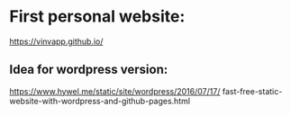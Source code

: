 # First personal website:

https://vinvapp.github.io/

## Idea for wordpress version:

https://www.hywel.me/static/site/wordpress/2016/07/17/
fast-free-static-website-with-wordpress-and-github-pages.html